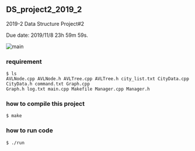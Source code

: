 ## DS_project2_2019_2
2019-2 Data Structure Project#2

Due date: 2019/11/8 23h 59m 59s.

![main](https://user-images.githubusercontent.com/50433145/66695287-cace2f00-ecfa-11e9-97a4-c6b94d33474e.JPG)

### requirement
```
$ ls
AVLNode.cpp AVLNode.h AVLTree.cpp AVLTree.h city_list.txt CityData.cpp CityData.h command.txt Graph.cpp
Graph.h log.txt main.cpp Makefile Manager.cpp Manager.h
```

### how to compile this project
```
$ make
```
### how to run code
```
$ ./run
```
